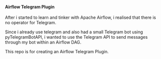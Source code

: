 #### Airflow Telegram Plugin

After i started to learn and tinker with Apache Airflow, i 
realised that there is no operator for Telegram.

Since i already use telegram and also had a small Telegram bot using pyTelegramBotAPI, i wanted to use
the Telegram API to send messages through my bot within an Airflow DAG.

This repo is for creating an Airflow Telegram Plugin. 